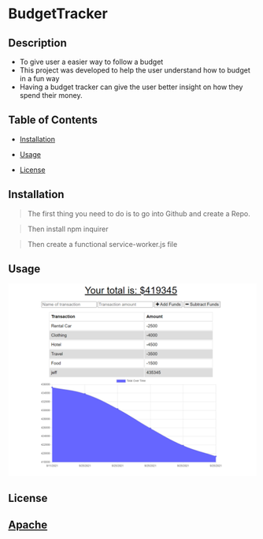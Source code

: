 # BudgetTracker



## Description

- To give user a easier way to follow a budget
- This project was developed to help the user understand how to budget in a fun way
- Having a budget tracker can give the user better insight on how they spend their money.

## Table of Contents

- [Installation](#installation)

- [Usage](#usage)

- [License](#license)


## Installation
>The first thing you need to do is to go into Github and create a Repo. 

>Then install npm inquirer

>Then create a functional service-worker.js file

## Usage

  ![README](./assets/BT.PNG)


## License

 [Apache](http://www.apache.org/licenses/)
---